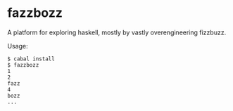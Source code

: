 fazzbozz
========

A platform for exploring haskell, mostly by vastly overengineering fizzbuzz.

Usage:
```ShellSession
$ cabal install
$ fazzbozz
1
2
fazz
4
bozz
...
```
